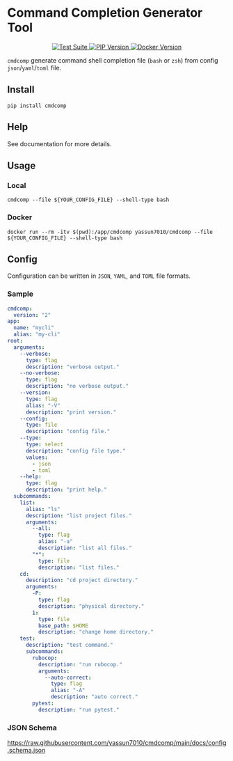# Command Completion Generator Tool

<p align="center">
    <a href="https://github.com/yassun7010/cmdcomp/actions">
        <img src="https://github.com/yassun7010/cmdcomp/actions/workflows/test-suite.yml/badge.svg" alt="Test Suite">
    </a>
    <a href="https://pypi.org/project/cmdcomp">
        <img src="https://badge.fury.io/py/cmdcomp.svg" alt="PIP Version">
    </a>
    <a href="https://hub.docker.com/r/yassun7010/cmdcomp">
        <img src="https://img.shields.io/docker/v/yassun7010/cmdcomp/latest?label=docker%20version" alt="Docker Version">
    </a>
</p>

`cmdcomp` generate command shell completion file (`bash` or `zsh`) from config
`json`/`yaml`/`toml` file.

## Install

```shell
pip install cmdcomp
```

## Help

See documentation for more details.

## Usage

### Local

```shell
cmdcomp --file ${YOUR_CONFIG_FILE} --shell-type bash
```

### Docker

```shell
docker run --rm -itv $(pwd):/app/cmdcomp yassun7010/cmdcomp --file ${YOUR_CONFIG_FILE} --shell-type bash
```

## Config

Configuration can be written in `JSON`, `YAML`, and `TOML` file formats.

### Sample

```yaml
cmdcomp:
  version: "2"
app:
  name: "mycli"
  alias: "my-cli"
root:
  arguments:
    --verbose:
      type: flag
      description: "verbose output."
    --no-verbose:
      type: flag
      description: "no verbose output."
    --version:
      type: flag
      alias: "-V"
      description: "print version."
    --config:
      type: file
      description: "config file."
    --type:
      type: select
      description: "config file type."
      values:
        - json
        - toml
    --help:
      type: flag
      description: "print help."
  subcommands:
    list:
      alias: "ls"
      description: "list project files."
      arguments:
        --all:
          type: flag
          alias: "-a"
          description: "list all files."
        "*":
          type: file
          description: "list files."
    cd:
      description: "cd project directory."
      arguments:
        -P:
          type: flag
          description: "physical directory."
        1:
          type: file
          base_path: $HOME
          description: "change home directory."
    test:
      description: "test command."
      subcommands:
        rubocop:
          description: "run rubocop."
          arguments:
            --auto-correct:
              type: flag
              alias: "-A"
              description: "auto correct."
        pytest:
          description: "run pytest."
```

### JSON Schema

https://raw.githubusercontent.com/yassun7010/cmdcomp/main/docs/config.schema.json
